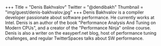 +++
Title = "Denis Bakhvalov"
Twitter = "@dendibakh"
Thumbnail = "img/guest/denis-bakhvalov.jpg"
+++
Denis Bakhvalov is a compiler developer passionate about software performance. He currently works at Intel. Denis is an author of the book "Performance Analysis And Tuning on Modern CPUs", and a creator of the "Performance Ninja" online course. Denis is also a writer on the easyperf.net blog, host of performance tuning challenges, and regular TwitterSpaces talks about SW performance.